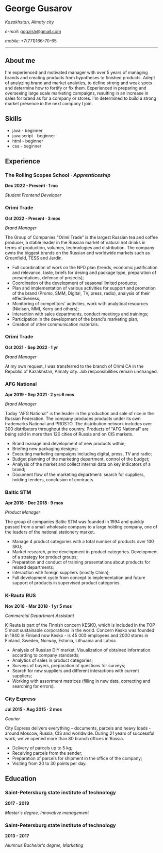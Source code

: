 # George Gusarov

*Kazakhstan, Almaty city*

*e-mail:* [gogalsh@gmail.com](gogalsh@gmail.com)

*mobile:* +7(771)166-70-65
***
## About me
I'm experienced and motivated manager with over 5 years of managing brands and creating products from hypotheses to finished products. Adept of analyzing brand and market analytics, to define strong and weak spots and determine how to fortify or fix them. Experienced in preparing and overseeing large scale marketing campaigns, resulting in an increase in sales for brand as for a company or stores. I'm determined to build a strong market presence in the next company I join.

## Skills
* java - beginner
* java script - beginner
* html - beginner
* css - beginner

## Experience 
### The Rolling Scopes School · *Apprenticeship*
**Dec 2022 - Present · 1 mo**

*Student Frontend Developer*

### Orimi Trade
**Oct 2022 - Present · 3 mos**

*Brand Manager*

The Group of Companies "Orimi Trade" is the largest Russian tea and coffee producer, a stable leader in the Russian market of natural hot drinks in terms of production, volumes, technologies and distribution.
The company owns the biggest brands on the Russian and worldwide markets such as Greenfield, TESS and Jardin.

* Full coordination of work on the NPD plan (trends, economic justification and relevance, taste, briefs for desing and package type, preparation of presentations, defense of projects);
* Coordination of the development of seasonal limited products;
* Plan and implementation of various activities for support and promotion of the brand (Promo, SMM, Digital, TV, press, radio), analysis of their effectiveness;
* Monitoring of competitors' activities, work with analytical resources (Nielsen, MMI, Kerry and others);
* Interaction with sales departments, conduct meetings and trainings;
* Participation in the development of the brand's marketing plan;
* Creation of other communication materials.

### Orimi Trade
**Oct 2021 - Sep 2022 · 1 yr**

*Brand Manager*

At my own request, I was transferred to the branch of Orimi СA in the Republic of Kazakhstan, Almaty city. Job responsibilities remain unchanged.

### AFG National
**Apr 2019 - Sep 2021 · 2 yrs 6 mos**

*Brand Manager*

Today "AFG National" is the leader in the production and sale of rice in the Russian Federation.
The company produces products under its own trademarks National and PROSTO. The distribution network includes over 300 distributors throughout the country. Products of "AFG National" are being sold in more than 120 cities of Russia and on CIS markets.

* Brand manage and development of new products within;
* Briefing new packaging designs;
* Executing marketing campaigns including digital, press, TV and radio;
* Budget planning of the marketing department, control of the budget;
* Analysis of the market and collect internal data on key indicators of a brand;
* Document flow of the marketing department: search for suppliers, holding tenders, conclusion of contracts.

### Baltic STM
**Apr 2018 - Dec 2018 · 9 mos**

*Product Manager*

The group of companies Baltic STM was founded in 1994 and quickly passed from a small wholesale company to a large holding company, one of the leaders of the national stationery market.

* Manage 4 product categories with a total number of products over 100 SKU;
* Market research, price development in product categories. Development of a strategy for product groups;
* Preparation and conduct of training presentations about products for related departments;
* Interaction with foreign suppliers (mostly China);
* Full development cycle from concept to implementation and future support of products in supervised product categories.

### K-Rauta RUS
**Nov 2016 - Mar 2018 · 1 yr 5 mos**

*Commercial Department Assistant*

K-Rauta is part of the Finnish concern KESKO, which is included in the TOP-5 most sustainable corporations in the world. Concern Kesko was founded in 1940 in Finland now Kesko - is 45 000 employees and 2000 stores in Finland, Sweden, Norway, Estonia, Lithuania and Latvia.

* Analysis of Russian DIY market. Visualization of obtained information according to company standards;
* Analytics of sales in product categories;
* Surveys of buyers, preparation of questions for surveys;
* Search for new suppliers and different interactions with current suppliers;
* Working with assortment matrices (filling in new data, correcting and searching for errors).

### City Express
**Jul 2015 - Aug 2015 · 2 mos**

*Courier*

City Express delivers everything – documents, parcels and heavy loads - around Moscow, Russia, CIS and worldwide. During 21 years of successful work, we've opened more than 80 branch offices in Russia.

* Delivery of parcels up to 5 kg;
* Receiving parcels from the sender;
* Preparation of parcels for shipment in the office of the company;
* Visiting from 20 to 30 points per day.

## Education
### Saint-Petersburg state institute of technology
**2017 - 2019**

*Master's degree, Innovative management*

### Saint-Petersburg state institute of technology
**2013 - 2017**

*Alumnus Bachelor's degree, Marketing*